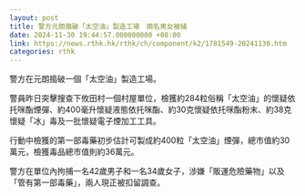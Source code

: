 ```yaml
---
layout: post
title: 警方元朗搗破「太空油」製造工場　兩名男女被捕
date: 2024-11-30 19:44:57.000000000 +08:00
link: https://news.rthk.hk/rthk/ch/component/k2/1781549-20241130.htm
categories: rthk
---
```


警方在元朗搗破一個「太空油」製造工場。

警員昨日突擊搜查下攸田村一個村屋單位，檢獲約284粒俗稱「太空油」的懷疑依托咪酯煙彈、約400毫升懷疑液態依托咪酯、約30克懷疑依托咪酯粉末、約38克懷疑「冰」毒及一批懷疑電子煙加工工具。

行動中檢獲的第一部毒藥初步估計可製成約400粒「太空油」煙彈，總市值約30萬元，檢獲毒品總市值則約36萬元。

警方在單位內拘捕一名42歲男子和一名34歲女子，涉嫌「販運危險藥物」以及「管有第一部毒藥」，兩人現正被扣留調查。
